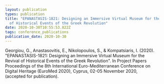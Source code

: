 ```yaml
---
layout: publication
types: publication
title: "EPANASTASIS-1821: Designing an Ιmmersive Virtual Museum for the Revival
  of Historical Events of the Greek Revolution"
date: 2020-10-30T10:55:53.822Z
tags: conference_publications
publication_date: 2020-10-30
---
```

Georgiou, G., Anastasovitis, E., Nikolopoulos, S., & Kompatsiaris, I. (2020). "EPANASTASIS-1821: Designing an Ιmmersive Virtual Museum for the Revival of Historical Events of the Greek Revolution". In Project Papers Proceedings of the 8th International Euro-Mediterranean Conference on Digital Heritage (EuroMed 2020), Cyprus, 02-05 November 2020, (accepted for publication).